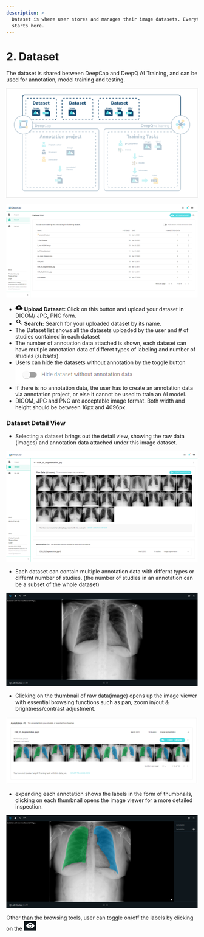 ```yaml
---
description: >-
  Dataset is where user stores and manages their image datasets. Everything
  starts here.
---
```


# 2. Dataset

The dataset is shared between DeepCap and DeepQ AI Training, and can be used for annotation, model training and testing.

![](../.gitbook/assets/1-2.1-300006.png)

![](<../.gitbook/assets/image (221) (1) (1).png>)

* ![](<../.gitbook/assets/image (4).png>) **Upload Dataset:** Click on this button and upload your dataset in DICOM/ JPG, PNG form.
* ![](<../.gitbook/assets/image (6).png>) **Search:** Search for your uploaded dataset by its name.
* The Dataset list shows all the datasets uploaded by the user and # of studies contained in each dataset
* The number of annotation data attached is shown, each dataset can have mutiple annotation data of differet types of labeling and number of studies (subsets).
* Users can hide the datasets without annotation by the toggle button ![](<../.gitbook/assets/image (225) (1).png>)
* If there is no annotation data, the user has to create an annotation data via annotation project, or else it cannot be used to train an AI model.
* DICOM, JPG and PNG are acceptable image format. Both width and height should be between 16px and 4096px.



### Dataset Detail View

* Selecting a dataset brings out the detail view, showing the raw data (images) and annotation data attached under this image dataset.

![](<../.gitbook/assets/image (218).png>)

* Each dataset can contain multiple annotation data with differnt types or differnt number of studies. (the number of studies in an annotation can be a subset of the whole dataset)

![](<../.gitbook/assets/image (217).png>)

* Clicking on the thumbnail of raw data(image) opens up the image viewer with essential browsing functions such as pan, zoom in/out & brightness/contrast adjustment.

![](<../.gitbook/assets/image (223) (1) (1).png>)

* expanding each annotation shows the labels in the form of thumbnails, clicking on each thumbnail opens the image viewer for a more detailed inspection.

![](<../.gitbook/assets/image (224) (1).png>)

Other than the browsing tools, user can toggle on/off the labels by clicking on the ![](<../.gitbook/assets/image (230) (1) (1).png>)
